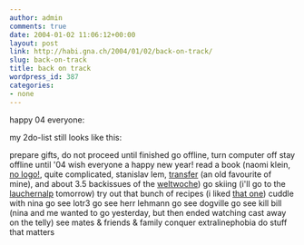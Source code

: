```yaml
---
author: admin
comments: true
date: 2004-01-02 11:06:12+00:00
layout: post
link: http://habi.gna.ch/2004/01/02/back-on-track/
slug: back-on-track
title: back on track
wordpress_id: 387
categories:
- none
---
```


happy 04 everyone:

my 2do-list still looks like this:

prepare gifts, do not proceed until finished
go offline, turn computer off
stay offline until '04
wish everyone a happy new year!
read a book (naomi klein, [no logo!](http://www.amazon.com/exec/obidos/ASIN/0312421435/qid=1073044964/sr=2-2/ref=sr_2_2/104-0802568-2555104), quite complicated, stanislav lem, [transfer](http://de.wikipedia.org/wiki/Stanislav_Lem) (an old favourite of mine), and about 3.5 backissues of the [weltwoche](http://www.weltwoche.ch/))
go skiing (i'll go to the [lauchernalp](http://www.lauchernalp.ch/) tomorrow)
try out that bunch of recipes (i liked [that one](http://wastun.ch/kochen/rezept.php?vDate=031222))
cuddle with nina
go see lotr3
go see herr lehmann
go see dogville
go see kill bill (nina and me wanted to go yesterday, but then ended watching cast away on the telly)
see mates & friends & family
conquer extralinephobia
do stuff that matters
